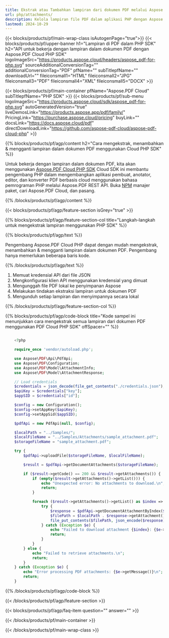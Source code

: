 ```yaml
---
title: Ekstrak atau Tambahkan lampiran dari dokumen PDF melalui Aspose.Pdf Cloud PHP SDK
url: php/attachments/
description: Kelola lampiran file PDF dalam aplikasi PHP dengan Aspose.PDF Cloud. Tambahkan, ekstrak, atau hapus file tersemat melalui REST API.
lastmod: 2024-10-29
---
```


{{< blocks/products/pf/main-wrap-class isAutogenPage="true">}}
{{< blocks/products/pf/upper-banner h1="Lampiran di PDF dalam PHP SDK" h2="API untuk bekerja dengan lampiran dalam dokumen PDF dengan Aspose.PDF Cloud PHP SDK" logoImageSrc="https://products.aspose.cloud/headers/aspose_pdf-for-php.svg" sourceAdditionalConversionTag="" additionalConversionTag="PDF" pfName="" subTitlepfName="" downloadUrl="" fileiconsmall1="HTML" fileiconsmall2="JPG" fileiconsmall3="PDF" fileiconsmall4="XML" fileiconsmall5="DOCX" >}}

{{< blocks/products/pf/main-container pfName="Aspose.PDF Cloud" subTitlepfName="PHP SDK" >}}
{{< blocks/products/pf/sub-menu logoImageSrc="https://products.aspose.cloud/sdk/aspose_pdf-for-php.svg"
autoGeneratedVersion="true"
liveDemosLink="https://products.aspose.app/pdf/family/" PricingLink="https://purchase.aspose.cloud/pricing" buyLink="" docsLink="https://docs.aspose.cloud/pdf"  directDownloadLink="https://github.com/aspose-pdf-cloud/aspose-pdf-cloud-php" >}}

{{% blocks/products/pf/agp/content h2="Cara mengekstrak, menambahkan & mengganti lampiran dalam dokumen PDF menggunakan Cloud PHP SDK" %}}

Untuk bekerja dengan lampiran dalam dokumen PDF, kita akan menggunakan
[Aspose.PDF Cloud PHP SDK](https://products.aspose.cloud/pdf/php/)
Cloud SDK ini membantu pengembang PHP dalam mengembangkan aplikasi pembuat, anotator, editor, dan konverter PDF berbasis cloud menggunakan bahasa pemrograman PHP melalui Aspose.PDF REST API. Buka
[NPM](https://www.npmjs.com/package/asposepdfcloud)
manajer paket, cari Aspose.PDF Cloud, dan pasang.

{{% /blocks/products/pf/agp/content %}}

{{< blocks/products/pf/agp/feature-section isGrey="true" >}}

{{% blocks/products/pf/agp/feature-section-col title="Langkah-langkah untuk mengekstrak lampiran menggunakan PHP SDK" %}}

{{% blocks/products/pf/agp/text %}}

Pengembang Aspose.PDF Cloud PHP dapat dengan mudah mengekstrak, menambahkan & mengganti lampiran dalam dokumen PDF. Pengembang hanya memerlukan beberapa baris kode.

{{% /blocks/products/pf/agp/text %}}

1. Memuat kredensial API dari file JSON
1. Mengkonfigurasi klien API menggunakan kredensial yang dimuat
1. Mengunggah file PDF lokal ke penyimpanan Aspose
1. Melakukan tindakan ekstraksi lampiran untuk dokumen PDF
1. Mengunduh setiap lampiran dan menyimpannya secara lokal

{{% /blocks/products/pf/agp/feature-section-col %}}


{{% blocks/products/pf/agp/code-block title="Kode sampel ini menunjukkan cara mengekstrak semua lampiran dari dokumen PDF menggunakan PDF Cloud PHP SDK" offSpacer="" %}}

```php

    <?php

    require_once 'vendor/autoload.php';

    use Aspose\PDF\Api\PdfApi;
    use Aspose\PDF\Configuration;
    use Aspose\PDF\Model\AttachmentInfo;
    use Aspose\PDF\Model\AttachmentResponse;

    // Load credentials
    $credentials = json_decode(file_get_contents("./credentials.json"), true);
    $apiKey = $credentials["key"];
    $appSID = $credentials["id"];

    $config = new Configuration();
    $config->setAppKey($apiKey);
    $config->setAppSid($appSID);

    $pdfApi = new PdfApi(null, $config);

    $localPath = "../Samples/";
    $localFileName = "../Samples/Attachments/sample_attachment.pdf";
    $storageFileName = "sample_attachment.pdf";

    try {
        $pdfApi->uploadFile($storageFileName, $localFileName);

        $result = $pdfApi->getDocumentAttachments($storageFileName);

        if ($result->getCode() == 200 && $result->getAttachments()) {
            if (empty($result->getAttachments()->getList())) {
                echo "Unexpected error: No attachments to download.\n";
                return;
            }

            foreach ($result->getAttachments()->getList() as $index => $attachment) {
                try {
                    $response = $pdfApi->getDocumentAttachmentByIndex($storageFileName, $index);
                    $filePath = $localPath . $response->getAttachment()->getName();
                    file_put_contents($filePath, json_encode($response));
                } catch (Exception $e) {
                    echo "Failed to download attachment {$index}: {$e->getMessage()}\n";
                    return;
                }
            }
        } else {
            echo "Failed to retrieve attachments.\n";
            return;
        }
    } catch (Exception $e) {
        echo "Error processing PDF attachments: {$e->getMessage()}\n";
        return;
    }
```

{{% /blocks/products/pf/agp/code-block %}}

{{< /blocks/products/pf/agp/feature-section >}}

{{< blocks/products/pf/agp/faq-item question="" answer="" >}}

{{< /blocks/products/pf/main-container >}}

{{< /blocks/products/pf/main-wrap-class >}}

